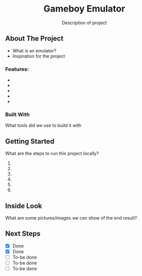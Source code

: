 <h1 align="center">Gameboy Emulator</h1>
<p align="center">Description of project</p>

<!-- ABOUT THE PROJECT -->

## About The Project

- What is an emulator?
- Inspiration for the project

### Features:

-
-
-
-
-

### Built With

What tools did we use to build it with

<!-- GETTING STARTED -->

## Getting Started

What are the steps to run this project locally?

1.
2.
3.
4.
5.
6.

## Inside Look

What are some pictures/images we can show of the end result?

## Next Steps

- [x] Done
- [x] Done
- [ ] To-be done
- [ ] To-be done
- [ ] To-be done
